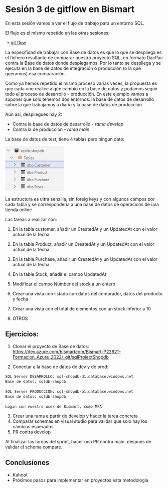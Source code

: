 # Sesión 3 de gitflow en Bismart

En esta sesión vamos a ver el flujo de trabajo para un entorno SQL. 

El flujo es el mismo repetido en las otras sesiones:

-> [git flow](gitflow.md)

La especifidad de trabajar con Base de datos es que lo que se despliega es el fichero resultante de comparar nuestro proyecto SQL, en formato DacPac contra la Base de datos donde desplegamos. Por lo tanto se despliega y se ejecuta en la base de datos de integración o producción (o la que queramos) esa comparación. 

Como ya hemos repetido el mismo proceso varias veces, la propuesta es que cada uno realice algún cambio en la base de datos y podamos seguir todo el proceso de desarrollo - producción. En este ejemplo vamos a suponer que solo tenemos dos entornos: la base de datos de desarrollo sobre la que trabajamos a diario y la base de datos de producción. 

Aún así, despliegues hay 2: 
* Contra la base de datos de desarrollo - *rama develop* 
* Contra la de producción - *rama main*


La base de datos de test, tiene 4 tablas pero ningun dato:

![](images/20230512005926.png)

La estructura es ultra senzilla, sin foreig keys y con algunos campos por cada tabla y se correspondería a una base de datos de operacions de una tienda online 

Las tareas a realizar son:

1. En la tabla customer, añadir un CreatedAt y un UpdatedAt con el valor actual de la fecha
2. En la tabla Product, añadir un CreatedAt y un UpdatedAt con el valor actual de la fecha
3. En la tabla Purchase, añadir un CreatedAt y un UpdatedAt con el valor actual de la fecha
4. En la table Stock, añadir el campo UpdatedAt
5. Modificar el campo Number del stock a un entero
6. Crear una vista con listado con datos del comprador, datos del producto y fecha
7. Crear una vista con el total de elementos con un stock inferior a 10

8. OTROS


## Ejercicios:

1. Clonar el proyecto de Base de datos: https://dev.azure.com/bismartcom/Bismart-P22821-Formacion_Azure_2022/_git/sqlProjectShopdb

2. Conectar a la base de datos de dev y de prod:
```
SQL Server DESARROLLO: sql-shopdb-d1.database.windows.net
Base de datos: sqldb-shopdb

SQL Server PRODUCCION: sql-shopdb-p1.database.windows.net
Base de datos: sqldb-shopdb

Login con vuestro user de Bismart, como MFA
```

3. Crear una rama a partir de develop y hacer la tarea concreta
4. Comparar schemas en visual studio para validar que solo hay los cambios esperados
5. PR contra develop

Al finalizar las tareas del sprint, hacer una PR contra main, despues de validar el schema compare. 



## Conclusiones

* Kahoot
* Próximos pasos para implementar en proyectos esta metodología





